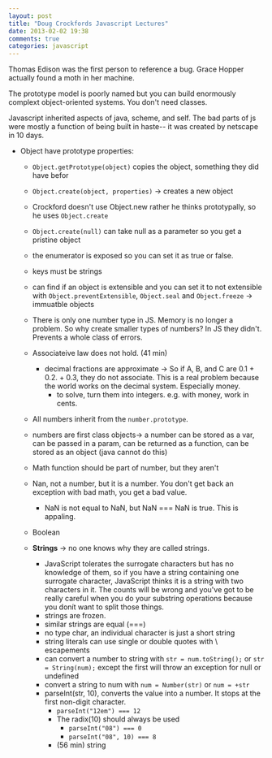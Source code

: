 ```yaml
---
layout: post
title: "Doug Crockfords Javascript Lectures"
date: 2013-02-02 19:38
comments: true
categories: javascript
---
```


Thomas Edison was the first person to reference a bug. Grace Hopper actually found a moth in her machine.

The prototype model is poorly named but you can build enormously complext object-oriented systems. You don't need classes.

Javascript inherited aspects of java, scheme, and self. The bad parts of js were mostly a function of being built in haste-- it was created by netscape in 10 days.

  - Object have prototype properties:
    - `Object.getPrototype(object)` copies the object, something they did have befor
    - `Object.create(object, properties)` -> creates a new object

    - Crockford doesn't use Object.new rather he thinks prototypally, so he uses `Object.create`
    - `Object.create(null)` can take null as a parameter so you get a pristine object
    - the enumerator is exposed so you can set it as true or false.
    - keys must be strings
    - can find if an object is extensible and you can set it to not extensible with `Object.preventExtensible`, `Object.seal` and `Object.freeze` -> immuatble objects


    - There is only one number type in JS. Memory is no longer a problem. So why create smaller types of numbers? In JS they didn't. Prevents a whole class of errors.
    - Associateive law does not hold. (41 min)
      - decimal fractions are approximate ->  So if A, B, and C are 0.1 + 0.2. + 0.3, they do not associate. This is a real problem because the world works on the decimal system. Especially money.
        - to solve, turn them into integers. e.g. with money, work in cents.
    - All numbers inherit from the `number.prototype`.
    - numbers are first class objects-> a number can be stored as a var, can be passed in a param, can be returned as a function, can be stored as an object (java cannot do this)
    - Math function should be part of number, but they aren't
    - Nan, not a number, but it is a number. You don't get back an exception with bad math, you get a bad value.
      - NaN is not equal to NaN, but NaN === NaN is true. This is appaling.

    - Boolean

    - **Strings** -> no one knows why they are called strings.
      - JavaScript tolerates the surrogate characters but has no knowledge of them, so if you have a string containing one surrogate character, JavaScript thinks it is a string with two characters in it. The counts will be wrong and you've got to be really careful when you do your substring operations because you donít want to split those things.
      - strings are frozen.
      - similar strings are equal (===)
      - no type char, an individual character is just a short string
      - string literals can use single or double quotes with \ escapements
      - can convert a number to string with `str = num.toString();` or `str = String(num);` except the first will throw an exception for null or undefined
      - convert a string to num with `num = Number(str)` or `num = +str`
      - parseInt(str, 10), converts the value into a number. It stops at the first non-digit character.
        - `parseInt("12em") === 12`
        - The radix(10) should always be used
          - `parseInt("08") === 0`
          - `parseInt("08", 10) === 8`
        - (56 min) string
